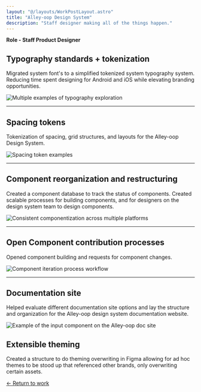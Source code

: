 ```yaml
---
layout: "@/layouts/WorkPostLayout.astro"
title: "Alley-oop Design System"
description: "Staff designer making all of the things happen."
---
```

**Role - Staff Product Designer** 

## Typography standards + tokenization 

Migrated system font's to a simplified tokenized system typography system. Reducing time spent designing for Android and iOS while elevating branding opportunities.  

![Multiple examples of typography exploration](https://resv2.craft.do/user/full/6d5aec0c-f6e6-7dbd-27c9-cc314efee476/doc/E6DBE334-B047-4F17-AE93-D093D8BC4462/9E95E5AB-9107-4C1D-90BC-15256D2C150E_2/0JjZsfvwyjFoeAR8bG7Xyv1tCKQFkjgblxhzrd2z7I4z/Image.png)

---

## Spacing tokens

Tokenization of spacing, grid structures, and layouts for the Alley-oop Design System. 

![Spacing token examples](https://resv2.craft.do/user/full/6d5aec0c-f6e6-7dbd-27c9-cc314efee476/doc/E6DBE334-B047-4F17-AE93-D093D8BC4462/BFFFBC60-A8FA-4D1A-82E4-EFA9FBEF8BA4_2/5kNuWYcLryd7DPV39mlMYEUQiOYgBmSYdrrb2NoxKVEz/Image.png)

---

## Component reorganization and restructuring

Created a component database to track the status of components. Created scalable processes for building components, and for designers on the design system team to design components. 

![Consistent componentization across multiple platforms](https://resv2.craft.do/user/full/6d5aec0c-f6e6-7dbd-27c9-cc314efee476/doc/E6DBE334-B047-4F17-AE93-D093D8BC4462/3C450DC0-0E2B-4149-A305-405EE4A17D45_2/E13BF3xF5VYMTEDHUVzuXKamjcxnSF0vShxcjGLhBhEz/Image.png)

---

## Open Component contribution processes

Opened component building and requests for component changes. 

![Component iteration process workflow](https://resv2.craft.do/user/full/6d5aec0c-f6e6-7dbd-27c9-cc314efee476/doc/E6DBE334-B047-4F17-AE93-D093D8BC4462/7519F322-22C5-481B-ADDD-1035274C79CA_2/NDKqixCSc1UGlsEcgHHiGyaoBGVywnI8TbxGtx2MnZwz/Image.png)

---

## Documentation site

Helped evaluate different documentation site options and lay the structure and organization for the Alley-oop design system documentation website. 

![Example of the input component on the Alley-oop doc site](https://resv2.craft.do/user/full/6d5aec0c-f6e6-7dbd-27c9-cc314efee476/doc/E6DBE334-B047-4F17-AE93-D093D8BC4462/F29F3E7B-7C48-41F5-B519-20CCE8564D97_2/Yrhk34SiRbx3fjSSe02LE2qQ2qV2KDM4yf68CekM4lcz/Image.png)

## Extensible theming

Created a structure to do theming overwriting in Figma allowing for ad hoc themes to be stood up that referenced other brands, only overwriting certain assets. 

[← Return to work](https://alecdanz.github.io/work/)